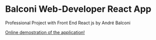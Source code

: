 # Balconi Web-Developer React App

Professional Project with Front End React js
by André Balconi

<a href="https://web-developer-react.vercel.app/" rel="nofollow">Online demostration of the application!</a>
